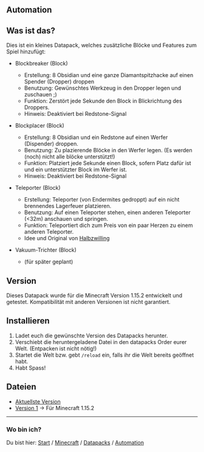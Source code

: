 ## Automation

## Was ist das?

Dies ist ein kleines Datapack, welches zusätzliche Blöcke und Features zum Spiel hinzufügt:

- Blockbreaker (Block)
    - Erstellung: 8 Obsidian und eine ganze Diamantspitzhacke auf einen Spender (Dropper) droppen
    - Benutzung: Gewünschtes Werkzeug in den Dropper legen und zuschauen ;)
    - Funktion: Zerstört jede Sekunde den Block in Blickrichtung des Droppers.
    - Hinweis: Deaktiviert bei Redstone-Signal

- Blockplacer (Block)
    - Erstellung: 8 Obsidian und ein Redstone auf einen Werfer (Dispender) droppen.
    - Benutzung: Zu plazierende Blöcke in den Werfer legen. (Es werden (noch) nicht alle blöcke unterstützt!)
    - Funktion: Platziert jede Sekunde einen Block, sofern Platz dafür ist und ein unterstützter Block im Werfer ist.
    - Hinweis: Deaktiviert bei Redstone-Signal

- Teleporter (Block)
    - Erstellung: Teleporter (von Endermites gedroppt) auf ein nicht brennendes Lagerfeuer platzieren.
    - Benutzung: Auf einen Teleporter stehen, einen anderen Teleporter (<32m) anschauen und springen.
    - Funktion: Teleportiert dich zum Preis von ein paar Herzen zu einem anderen Teleporter.
    - Idee und Original von [Halbzwilling](https://www.youtube.com/watch?v=c3X1R0njeNY)

- Vakuum-Trichter (Block)
    - (für später geplant)

## Version

Dieses Datapack wurde für die Minecraft Version 1.15.2 entwickelt und getestet. Kompatibilität mit anderen Versionen ist nicht garantiert.


## Installieren

1. Ladet euch die gewünschte Version des Datapacks herunter.
2. Verschiebt die heruntergeladene Datei in den datapacks Order eurer Welt. (Entpacken ist nicht nötig!)
3. Startet die Welt bzw. gebt `/reload` ein, falls ihr die Welt bereits geöffnet habt.
4. Habt Spass!


## Dateien

- [Aktuellste Version](https://github.com/rafaelurben/mc-automation/raw/master/downloads/automation-v1.zip)
- [Version 1](https://github.com/rafaelurben/mc-automation/raw/master/downloads/automation-v1.zip) -> Für Minecraft 1.15.2



* * *

### Wo bin ich?

Du bist hier: [Start](/) / [Minecraft](/minecraft) / [Datapacks](/minecraft/datapacks) / [Automation](/minecraft/datapacks/automation)
